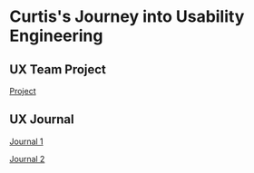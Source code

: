 # Curtis's Journey into Usability Engineering 


## UX Team Project
[Project](https://usabilityengineering.github.io/ShowSpotter/)

## UX Journal

[Journal 1](https://usabilityengineering.github.io/ux-portfolio-cbfiggins/j01/)

[Journal 2](https://usabilityengineering.github.io/ux-portfolio-cbfiggins/j02/)
